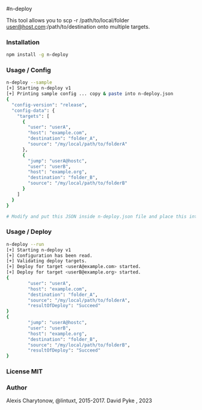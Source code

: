 #n-deploy

This tool allows you to scp -r /path/to/local/folder user@host.com:/path/to/destination onto multiple targets.   

### Installation

```bash
npm install -g n-deploy
```

### Usage / Config 

```bash
n-deploy --sample
[+] Starting n-deploy v1
[+] Printing sample config ... copy & paste into n-deploy.json
{
  "config-version": "release",
  "config-data": {
    "targets": [
      {
        "user": "userA",
        "host": "example.com",
        "destination": "folder_A",
        "source": "/my/local/path/to/folderA"
      },
      {
        "jump": "userA@hostc",
        "user": "userB",
        "host": "example.org",
        "destination": "folder_B",
        "source": "/my/local/path/to/folderB"
      }
    ]
  }
}

# Modify and put this JSON inside n-deploy.json file and place this into your project's root folder.  

```

### Usage / Deploy

```bash
n-deploy --run
[+] Starting n-deploy v1
[+] Configuration has been read.
[+] Validating deploy targets.
[+] Deploy for target <userA@example.com> started.
[+] Deploy for target <userB@example.org> started.
{
        "user": "userA",
        "host": "example.com",
        "destination": "folder_A",
        "source": "/my/local/path/to/folderA",
        "resultOfDeploy": "Succeed"
}
{
        "jump": "userA@hostc",
        "user": "userB",
        "host": "example.org",
        "destination": "folder_B",
        "source": "/my/local/path/to/folderB",
        "resultOfDeploy": "Succeed"
}


```

### License MIT

### Author
Alexis Charytonow, @lintuxt, 2015-2017.
David Pyke , 2023
